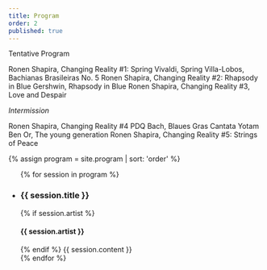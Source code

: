 ```yaml
---
title: Program
order: 2
published: true
---
```

Tentative Program 

Ronen Shapira, Changing Reality #1: Spring
Vivaldi, Spring
Villa-Lobos, Bachianas Brasileiras No. 5
Ronen Shapira, Changing Reality #2: Rhapsody in Blue
Gershwin, Rhapsody in Blue
Ronen Shapira, Changing Reality #3, Love and Despair

_Intermission_

Ronen Shapira, Changing Reality #4
PDQ Bach, Blaues Gras Cantata
Yotam Ben Or, The young generation
Ronen Shapira, Changing Reality #5: Strings of Peace

[comment]: <> (Do NOT edit.)
{% assign program = site.program | sort: 'order' %}
<ul class="performers">
{% for session in program %}
  <li>
  <h3 class="performer-name">{{ session.title }}</h3>
  {% if session.artist %}
  <h4 class="performer-focus">{{ session.artist }}</h4>
  {% endif %}
  {{ session.content }}
  </li>
{% endfor %}
</ul>
